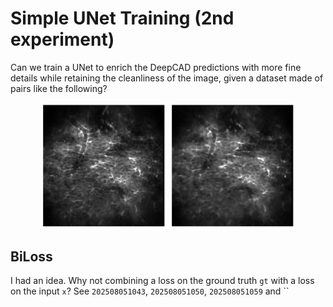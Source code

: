# Simple UNet Training (2nd experiment)
Can we train a UNet to enrich the DeepCAD predictions with more fine details while retaining the cleanliness of the image, given a dataset made of pairs like the following?

<p align="center">
    <img src="asset/noisy_0.png" width="40%"></img>
    <img src="asset/cond_0.png" width="40%"></img>
</p>

## BiLoss
I had an idea. Why not combining a loss on the ground truth `gt` with a loss on the input `x`?
See `202508051043`, `202508051050`, `202508051059` and ``